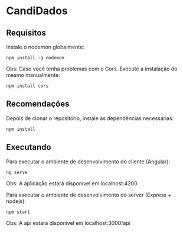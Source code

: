 # CandiDados

## Requisitos
Instale o nodemon globalmente:

`npm install -g nodemon`

Obs: Caso você tenha problemas com o Cors. Execute a instalação do mesmo manualmente: 

`npm install cors`

## Recomendações
Depois de clonar o repositório, instale as dependências necessárias:

`npm install`

## Executando
Para executar o ambiente de desenvolvimento do cliente (Angular):

`ng serve`

Obs: A aplicação estará disponível em localhost:4200

Para executar o ambiente de desenvolvimento do server (Express + nodejs):

`npm start`

Obs: A api estará disponível em localhost:3000/api